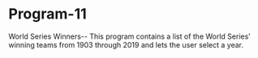 # Program-11
World Series Winners--
This program contains a list of the World Series’ winning teams 
from 1903 through 2019 and lets the user select a year.
